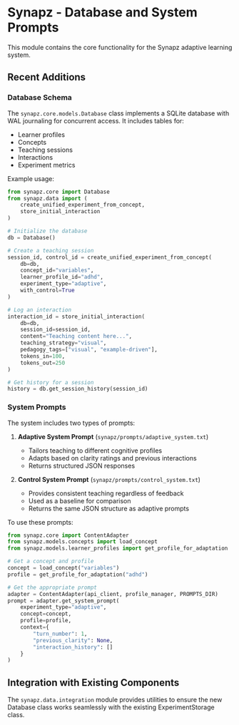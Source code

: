 # Synapz - Database and System Prompts

This module contains the core functionality for the Synapz adaptive learning system.

## Recent Additions

### Database Schema

The `synapz.core.models.Database` class implements a SQLite database with WAL journaling for concurrent access. It includes tables for:

- Learner profiles
- Concepts
- Teaching sessions
- Interactions
- Experiment metrics

Example usage:

```python
from synapz.core import Database
from synapz.data import (
    create_unified_experiment_from_concept,
    store_initial_interaction
)

# Initialize the database
db = Database()

# Create a teaching session
session_id, control_id = create_unified_experiment_from_concept(
    db=db,
    concept_id="variables", 
    learner_profile_id="adhd",
    experiment_type="adaptive",
    with_control=True
)

# Log an interaction
interaction_id = store_initial_interaction(
    db=db,
    session_id=session_id,
    content="Teaching content here...",
    teaching_strategy="visual",
    pedagogy_tags=["visual", "example-driven"],
    tokens_in=100,
    tokens_out=250
)

# Get history for a session
history = db.get_session_history(session_id)
```

### System Prompts

The system includes two types of prompts:

1. **Adaptive System Prompt** (`synapz/prompts/adaptive_system.txt`)
   - Tailors teaching to different cognitive profiles
   - Adapts based on clarity ratings and previous interactions
   - Returns structured JSON responses

2. **Control System Prompt** (`synapz/prompts/control_system.txt`)
   - Provides consistent teaching regardless of feedback
   - Used as a baseline for comparison
   - Returns the same JSON structure as adaptive prompts

To use these prompts:

```python
from synapz.core import ContentAdapter
from synapz.models.concepts import load_concept
from synapz.models.learner_profiles import get_profile_for_adaptation

# Get a concept and profile
concept = load_concept("variables")
profile = get_profile_for_adaptation("adhd")

# Get the appropriate prompt
adapter = ContentAdapter(api_client, profile_manager, PROMPTS_DIR)
prompt = adapter.get_system_prompt(
    experiment_type="adaptive",
    concept=concept,
    profile=profile,
    context={
        "turn_number": 1,
        "previous_clarity": None,
        "interaction_history": []
    }
)
```

## Integration with Existing Components

The `synapz.data.integration` module provides utilities to ensure the new Database class works seamlessly with the existing ExperimentStorage class. 